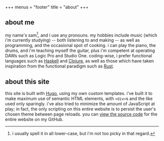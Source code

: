 +++
menus = "footer"
title = "about"
+++

## about me

my name's sam[^1], and i use any pronouns. my hobbies include music (which i'm
currently studying)  -- both listening to and making -- as well as programming,
and the occasional spot of cooking. i can play the piano, the drums, and i'm
teaching myself the guitar, plus i'm competent at operating DAWs such as Logic
Pro and Studio One. coding-wise, i prefer functional languages such as
[Haskell](/tags/haskell/) and [Clojure](/tags/clojure/), as well as those which
have taken inspiration from the functional paradigm such as
[Rust](/tags/rust/).

## about this site

this site is built with [Hugo](https://gohugo.io), using my own custom
templates. i've built it to make maximum use of semantic HTML elements, with
`<div>`s and the like used only sparingly. i've also tried to minimize the
amount of JavaScript at play; in fact, the only scripting on this entire
website is to persist the user's chosen theme between page reloads. you can
[view the source code](https://github.com/djscythe/samskeo.ch) for the
entire website on my GitHub.

[^1]: i usually spell it in all lower-case, but i'm not too picky in that
    regard.
